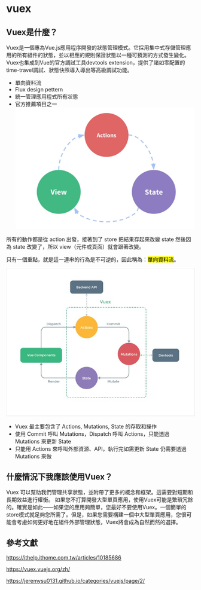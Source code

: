 # vuex

## Vuex是什麼？
Vuex是一個專為Vue.js應用程序開發的狀態管理模式。它採用集中式存儲管理應用的所有組件的狀態，並以相應的規則保證狀態以一種可預測的方式發生變化。Vuex也集成到Vue的官方調試工具devtools extension，提供了諸如零配置的time-travel調試、狀態快照導入導出等高級調試功能。

- 單向資料流
- Flux design pettern
- 統一管理應用程式所有狀態
- 官方推薦項目之一
![](../../.gitbook/assets/flow.jpg)

所有的動作都是從 action 出發，接著到了 store 把結果存起來改變 state 然後因為 state 改變了，所以 view（元件或頁面）就會跟著改變。

只有一個重點，就是這一連串的行為是不可逆的，因此稱為：<mark>單向資料流</mark>。

![](../../.gitbook/assets/vuex.jpg)

- Vuex 最主要包含了 Actions, Mutations, State 的存取和操作
- 使用 Commit 呼叫 Mutations，Dispatch 呼叫 Actions，只能透過 Mutations 來更新 State
- 只能用 Actions 來呼叫外部資源、API，執行完如需更新 State 仍需要透過 Mutations 來做

## 什麼情況下我應該使用Vuex？
Vuex 可以幫助我們管理共享狀態，並附帶了更多的概念和框架。這需要對短期和長期效益進行權衡。
如果您不打算開發大型單頁應用，使用Vuex可能是繁瑣冗餘的。確實是如此——如果您的應用夠簡單，您最好不要使用Vuex。一個簡單的store模式就足夠您所需了。但是，如果您需要構建一個中大型單頁應用，您很可能會考慮如何更好地在組件外部管理狀態，Vuex將會成為自然而然的選擇。

## 參考文獻

https://ithelp.ithome.com.tw/articles/10185686

https://vuex.vuejs.org/zh/

https://jeremysu0131.github.io/categories/vuejs/page/2/
